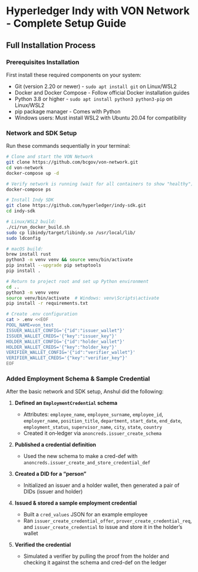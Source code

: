 # Hyperledger Indy with VON Network - Complete Setup Guide

## Full Installation Process

### Prerequisites Installation
First install these required components on your system:
- Git (version 2.20 or newer) - `sudo apt install git` on Linux/WSL2
- Docker and Docker Compose - Follow official Docker installation guides
- Python 3.8 or higher - `sudo apt install python3 python3-pip` on Linux/WSL2
- pip package manager - Comes with Python
- Windows users: Must install WSL2 with Ubuntu 20.04 for compatibility

### Network and SDK Setup
Run these commands sequentially in your terminal:

```bash
# Clone and start the VON Network
git clone https://github.com/bcgov/von-network.git
cd von-network
docker-compose up -d

# Verify network is running (wait for all containers to show "healthy")
docker-compose ps

# Install Indy SDK
git clone https://github.com/hyperledger/indy-sdk.git
cd indy-sdk

# Linux/WSL2 build:
./ci/run_docker_build.sh
sudo cp libindy/target/libindy.so /usr/local/lib/
sudo ldconfig

# macOS build:
brew install rust
python3 -m venv venv && source venv/bin/activate
pip install --upgrade pip setuptools
pip install .

# Return to project root and set up Python environment
cd ..
python3 -m venv venv
source venv/bin/activate  # Windows: venv\Scripts\activate
pip install -r requirements.txt

# Create .env configuration
cat > .env <<EOF
POOL_NAME=von_test
ISSUER_WALLET_CONFIG='{"id":"issuer_wallet"}'
ISSUER_WALLET_CREDS='{"key":"issuer_key"}'
HOLDER_WALLET_CONFIG='{"id":"holder_wallet"}'
HOLDER_WALLET_CREDS='{"key":"holder_key"}'
VERIFIER_WALLET_CONFIG='{"id":"verifier_wallet"}'
VERIFIER_WALLET_CREDS='{"key":"verifier_key"}'
EOF
```

### Added Employment Schema & Sample Credential

After the basic network and SDK setup, Anshul did the following:

1. **Defined an `EmploymentCredential` schema**  
   - Attributes: `employee_name`, `employee_surname`, `employee_id`, `employer_name`, `position_title`, `department`, `start_date`, `end_date`, `employment_status`, `supervisor_name`, `city`, `state`, `country`  
   - Created it on‐ledger via `anoncreds.issuer_create_schema`

2. **Published a credential definition**  
   - Used the new schema to make a cred-def with `anoncreds.issuer_create_and_store_credential_def`

3. **Created a DID for a “person”**  
   - Initialized an issuer and a holder wallet, then generated a pair of DIDs (issuer and holder)

4. **Issued & stored a sample employment credential**  
   - Built a `cred_values` JSON for an example employee  
   - Ran `issuer_create_credential_offer`, `prover_create_credential_req`, and `issuer_create_credential` to issue and store it in the holder’s wallet

5. **Verified the credential**  
   - Simulated a verifier by pulling the proof from the holder and checking it against the schema and cred-def on the ledger